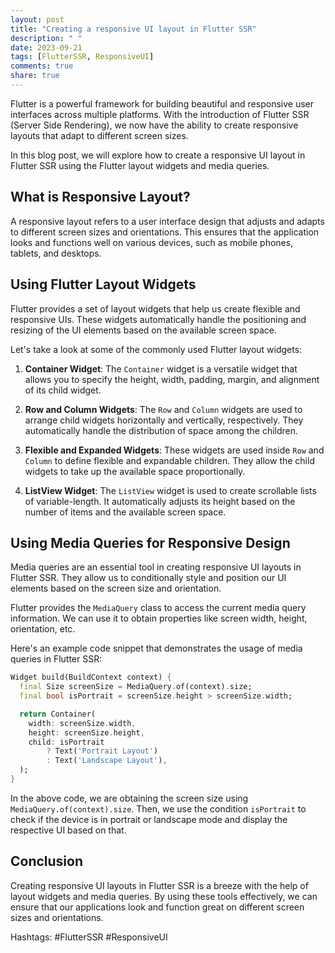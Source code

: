 ```yaml
---
layout: post
title: "Creating a responsive UI layout in Flutter SSR"
description: " "
date: 2023-09-21
tags: [FlutterSSR, ResponsiveUI]
comments: true
share: true
---
```


Flutter is a powerful framework for building beautiful and responsive user interfaces across multiple platforms. With the introduction of Flutter SSR (Server Side Rendering), we now have the ability to create responsive layouts that adapt to different screen sizes.

In this blog post, we will explore how to create a responsive UI layout in Flutter SSR using the Flutter layout widgets and media queries.

## What is Responsive Layout?

A responsive layout refers to a user interface design that adjusts and adapts to different screen sizes and orientations. This ensures that the application looks and functions well on various devices, such as mobile phones, tablets, and desktops.

## Using Flutter Layout Widgets

Flutter provides a set of layout widgets that help us create flexible and responsive UIs. These widgets automatically handle the positioning and resizing of the UI elements based on the available screen space.

Let's take a look at some of the commonly used Flutter layout widgets:

1. **Container Widget**: The `Container` widget is a versatile widget that allows you to specify the height, width, padding, margin, and alignment of its child widget.

2. **Row and Column Widgets**: The `Row` and `Column` widgets are used to arrange child widgets horizontally and vertically, respectively. They automatically handle the distribution of space among the children.

3. **Flexible and Expanded Widgets**: These widgets are used inside `Row` and `Column` to define flexible and expandable children. They allow the child widgets to take up the available space proportionally.

4. **ListView Widget**: The `ListView` widget is used to create scrollable lists of variable-length. It automatically adjusts its height based on the number of items and the available screen space.

## Using Media Queries for Responsive Design

Media queries are an essential tool in creating responsive UI layouts in Flutter SSR. They allow us to conditionally style and position our UI elements based on the screen size and orientation.

Flutter provides the `MediaQuery` class to access the current media query information. We can use it to obtain properties like screen width, height, orientation, etc.

Here's an example code snippet that demonstrates the usage of media queries in Flutter SSR:

```dart
Widget build(BuildContext context) {
  final Size screenSize = MediaQuery.of(context).size;
  final bool isPortrait = screenSize.height > screenSize.width;

  return Container(
    width: screenSize.width,
    height: screenSize.height,
    child: isPortrait
        ? Text('Portrait Layout')
        : Text('Landscape Layout'),
  );
}
```

In the above code, we are obtaining the screen size using `MediaQuery.of(context).size`. Then, we use the condition `isPortrait` to check if the device is in portrait or landscape mode and display the respective UI based on that.

## Conclusion

Creating responsive UI layouts in Flutter SSR is a breeze with the help of layout widgets and media queries. By using these tools effectively, we can ensure that our applications look and function great on different screen sizes and orientations.

Hashtags: #FlutterSSR #ResponsiveUI